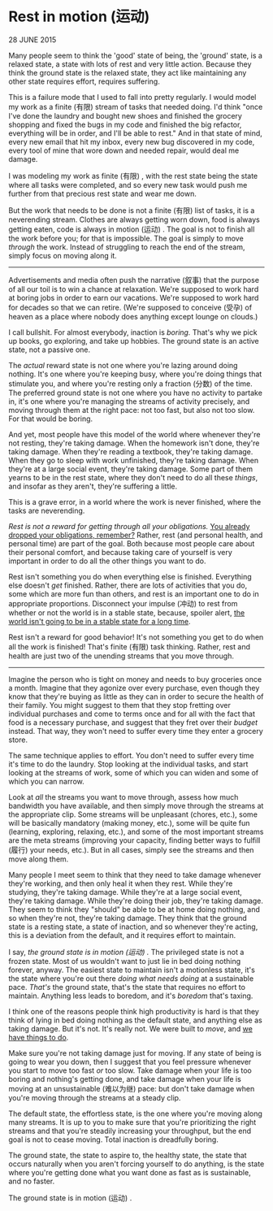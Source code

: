 # Rest in motion (运动)

28 JUNE 2015

Many people seem to think the 'good' state of being, the 'ground' state, is a relaxed state, a state with lots of rest and very little action. Because they think the ground state is the relaxed state, they act like maintaining any other state requires effort, requires suffering.

This is a failure mode that I used to fall into pretty regularly. I would model my work as a finite (有限) stream of tasks that needed doing. I'd think "once I've done the laundry and bought new shoes and finished the grocery shopping and fixed the bugs in my code and finished the big refactor, everything will be in order, and I'll be able to rest." And in that state of mind, every new email that hit my inbox, every new bug discovered in my code, every tool of mine that wore down and needed repair, would deal me damage.

I was modeling my work as finite (有限) , with the rest state being the state where all tasks were completed, and so every new task would push me further from that precious rest state and wear me down.

But the work that needs to be done is not a finite (有限) list of tasks, it is a neverending stream. Clothes are always getting worn down, food is always getting eaten, code is always in motion (运动) . The goal is not to finish all the work before you; for that is impossible. The goal is simply to move *through* the work. Instead of struggling to reach the end of the stream, simply focus on moving along it.

------

Advertisements and media often push the narrative (叙事) that the purpose of all our toil is to win a chance at relaxation. We're supposed to work hard at boring jobs in order to earn our vacations. We're supposed to work hard for decades so that we can retire. (We're supposed to conceive (受孕) of heaven as a place where nobody does anything except lounge on clouds.)

I call bullshit. For almost everybody, inaction is *boring.* That's why we pick up books, go exploring, and take up hobbies. The ground state is an active state, not a passive one.

The *actual* reward state is not one where you're lazing around doing nothing. It's one where you're keeping busy, where you're doing things that stimulate you, and where you're resting only a fraction (分数) of the time. The preferred ground state is not one where you have no activity to partake in, it's one where you're managing the streams of activity precisely, and moving through them at the right pace: not too fast, but also not too slow. For that would be boring.

And yet, most people have this model of the world where whenever they're not resting, they're taking damage. When the homework isn't done, they're taking damage. When they're reading a textbook, they're taking damage. When they go to sleep with work unfinished, they're taking damage. When they're at a large social event, they're taking damage. Some part of them yearns to be in the rest state, where they don't need to do all these *things*, and insofar as they aren't, they're suffering a little.

This is a grave error, in a world where the work is never finished, where the tasks are neverending.

*Rest is not a reward for getting through all your obligations.* [You already dropped your obligations, remember?](https://mindingourway.com/not-because-you-should/) Rather, rest (and personal health, and personal time) are part of the goal. Both because most people care about their personal comfort, and because taking care of yourself is very important in order to do all the other things you want to do.

Rest isn't something you do when everything else is finished. Everything else doesn't *get* finished. Rather, there are lots of activities that you do, some which are more fun than others, and rest is an important one to do in appropriate proportions. Disconnect your impulse (冲动) to rest from whether or not the world is in a stable state, because, spoiler alert, [the world isn't going to be in a stable state for a long time](https://mindingourway.com/the-value-of-a-life/).

Rest isn't a reward for good behavior! It's not something you get to do when all the work is finished! That's finite (有限) task thinking. Rather, rest and health are just two of the unending streams that you move through.

------

Imagine the person who is tight on money and needs to buy groceries once a month. Imagine that they agonize over every purchase, even though they know that they're buying as little as they can in order to secure the health of their family. You might suggest to them that they stop fretting over individual purchases and come to terms once and for all with the fact that food is a necessary purchase, and suggest that they fret over their *budget* instead. That way, they won't need to suffer every time they enter a grocery store.

The same technique applies to effort. You don't need to suffer every time it's time to do the laundry. Stop looking at the individual tasks, and start looking at the streams of work, some of which you can widen and some of which you can narrow.

Look at *all* the streams you want to move through, assess how much bandwidth you have available, and then simply move through the streams at the appropriate clip. Some streams will be unpleasant (chores, etc.), some will be basically mandatory (making money, etc.), some will be quite fun (learning, exploring, relaxing, etc.), and some of the most important streams are the meta streams (improving your capacity, finding better ways to fulfill (履行) your needs, etc.). But in all cases, simply see the streams and then move along them.

Many people I meet seem to think that they need to take damage whenever they're working, and then only heal it when they rest. While they're studying, they're taking damage. While they're at a large social event, they're taking damage. While they're doing their job, they're taking damage. They seem to think they "should" be able to be at home doing nothing, and so when they're not, they're taking damage. They think that the ground state is a resting state, a state of inaction, and so whenever they're acting, this is a deviation from the default, and it requires effort to maintain.

I say, *the ground state is in motion (运动) .* The privileged state is not a frozen state. Most of us wouldn't want to just lie in bed doing nothing forever, anyway. The easiest state to maintain isn't a motionless state, it's the state where you're out there *doing what needs doing* at a sustainable pace. *That's* the ground state, that's the state that requires no effort to maintain. Anything less leads to boredom, and it's *boredom* that's taxing.

I think one of the reasons people think high productivity is hard is that they think of lying in bed doing nothing as the default state, and anything else as taking damage. But it's not. It's really not. We were built to *move*, and [we have things to do](https://mindingourway.com/caring-about-some/).

Make sure you're not taking damage just for moving. If any state of being is going to wear you down, then I suggest that you feel pressure whenever you start to move too fast *or* too slow. Take damage when your life is too boring and nothing's getting done, and take damage when your life is moving at an unsustainable (难以为继) pace: but don't take damage when you're moving through the streams at a steady clip.

The default state, the effortless state, is the one where you're moving along many streams. It is up to you to make sure that you're prioritizing the right streams and that you're steadily increasing your throughput, but the end goal is not to cease moving. Total inaction is dreadfully boring.

The ground state, the state to aspire to, the healthy state, the state that occurs naturally when you aren't forcing yourself to do anything, is the state where you're getting done what you want done as fast as is sustainable, and no faster.

The ground state is in motion (运动) .
